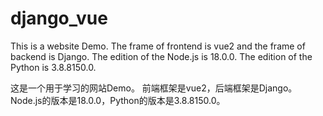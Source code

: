# django_vue
This is a website Demo. 
The frame of frontend is vue2 and the frame of backend is Django. 
The edition of the Node.js is 18.0.0. 
The edition of the Python is 3.8.8150.0. 

这是一个用于学习的网站Demo。
前端框架是vue2，后端框架是Django。
Node.js的版本是18.0.0，Python的版本是3.8.8150.0。
